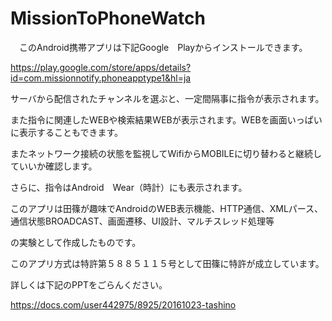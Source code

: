 # MissionToPhoneWatch

　このAndroid携帯アプリは下記Google　Playからインストールできます。
 
 https://play.google.com/store/apps/details?id=com.missionnotify.phoneapptype1&hl=ja
 
  サーバから配信されたチャンネルを選ぶと、一定間隔事に指令が表示されます。
  
  また指令に関連したWEBや検索結果WEBが表示されます。WEBを画面いっぱいに表示することもできます。
  
  またネットワーク接続の状態を監視してWifiからMOBILEに切り替わると継続していいか確認します。
  
  さらに、指令はAndroid　Wear（時計）にも表示されます。
  
  このアプリは田篠が趣味でAndroidのWEB表示機能、HTTP通信、XMLパース、通信状態BROADCAST、画面遷移、UI設計、マルチスレッド処理等
  
  の実験として作成したものです。
  
  このアプリ方式は特許第５８８５１１５号として田篠に特許が成立しています。
  
  詳しくは下記のPPTをごらんください。
  
  https://docs.com/user442975/8925/20161023-tashino
  
